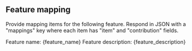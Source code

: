 ## Feature mapping

Provide mapping items for the following feature. Respond in JSON with a "mappings" key where each item has "item" and "contribution" fields.

Feature name: {feature_name}
Feature description: {feature_description}
